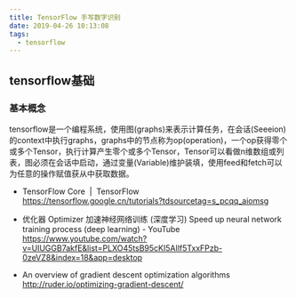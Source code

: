 ```yaml
---
title: TensorFlow 手写数字识别
date: 2019-04-26 10:13:08
tags:
  - tensorflow
---
```


## tensorflow基础

### 基本概念

tensorflow是一个编程系统，使用图(graphs)来表示计算任务，在会话(Seeeion)的context中执行graphs，graphs中的节点称为op(operation)，一个op获得零个或多个Tensor，执行计算产生零个或多个Tensor，Tensor可以看做n维数组或列表，图必须在会话中启动，通过变量(Variable)维护装填，使用feed和fetch可以为任意的操作赋值获从中获取数据。

* TensorFlow Core  |  TensorFlow  
https://tensorflow.google.cn/tutorials?tdsourcetag=s_pcqq_aiomsg

* 优化器 Optimizer 加速神经网络训练 (深度学习) Speed up neural network training process (deep learning) - YouTube  
https://www.youtube.com/watch?v=UlUGGB7akfE&list=PLXO45tsB95cKI5AIlf5TxxFPzb-0zeVZ8&index=18&app=desktop

* An overview of gradient descent optimization algorithms  
http://ruder.io/optimizing-gradient-descent/







